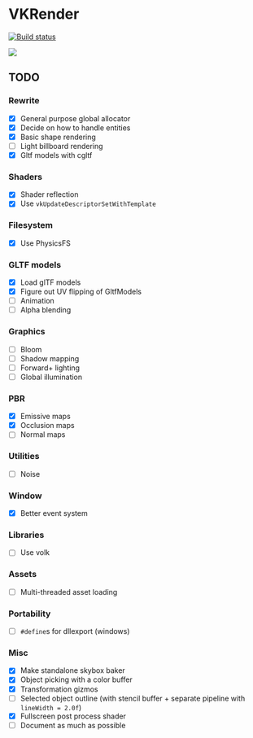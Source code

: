 # VKRender

[![Build status](https://ci.appveyor.com/api/projects/status/iu63edk658bwjxms?svg=true)](https://ci.appveyor.com/project/felipeagc/vkrender)

![](https://user-images.githubusercontent.com/17355488/56544503-14f40600-654b-11e9-9688-402e37b906c5.png)

## TODO

### Rewrite
- [x] General purpose global allocator
- [x] Decide on how to handle entities
- [x] Basic shape rendering
- [ ] Light billboard rendering
- [x] Gltf models with cgltf

### Shaders
- [x] Shader reflection
- [x] Use `vkUpdateDescriptorSetWithTemplate`

### Filesystem
- [x] Use PhysicsFS

### GLTF models
- [x] Load glTF models
- [x] Figure out UV flipping of GltfModels
- [ ] Animation
- [ ] Alpha blending

### Graphics
- [ ] Bloom
- [ ] Shadow mapping
- [ ] Forward+ lighting
- [ ] Global illumination

### PBR
- [x] Emissive maps
- [x] Occlusion maps
- [ ] Normal maps

### Utilities
- [ ] Noise

### Window
- [x] Better event system

### Libraries
- [ ] Use volk

### Assets
- [ ] Multi-threaded asset loading

### Portability
- [ ] `#define`s for dllexport (windows)

### Misc
- [x] Make standalone skybox baker
- [x] Object picking with a color buffer
- [x] Transformation gizmos
- [ ] Selected object outline (with stencil buffer + separate pipeline with `lineWidth = 2.0f`)
- [x] Fullscreen post process shader
- [ ] Document as much as possible
